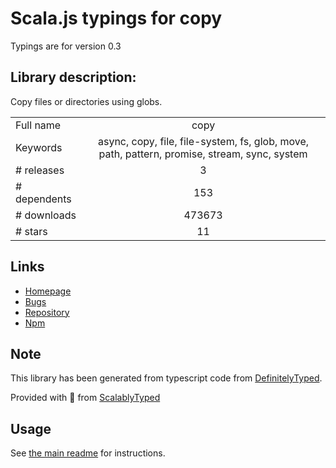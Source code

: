 
# Scala.js typings for copy

Typings are for version 0.3

## Library description:
Copy files or directories using globs.

|                    |                 |
| ------------------ | :-------------: |
| Full name          | copy |
| Keywords           | async, copy, file, file-system, fs, glob, move, path, pattern, promise, stream, sync, system |
| # releases         | 3 |
| # dependents       | 153 |
| # downloads        | 473673 |
| # stars            | 11 |

## Links
- [Homepage](https://github.com/jonschlinkert/copy)
- [Bugs](https://github.com/jonschlinkert/copy/issues)
- [Repository](https://github.com/jonschlinkert/copy)
- [Npm](https://www.npmjs.com/package/copy)
    


## Note
This library has been generated from typescript code from [DefinitelyTyped](https://definitelytyped.org).

Provided with :purple_heart: from [ScalablyTyped](https://github.com/oyvindberg/ScalablyTyped)

## Usage
See [the main readme](../../readme.md) for instructions.


